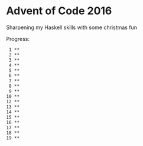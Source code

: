 # Advent of Code 2016

Sharpening my Haskell skills with some christmas fun

Progress:
```
 1 **
 2 **
 3 **
 4 **
 5 **
 6 **
 7 **
 8 **
 9 **
10 **
12 **
13 **
14 **
15 **
16 **
17 **
18 **
19 **
```
